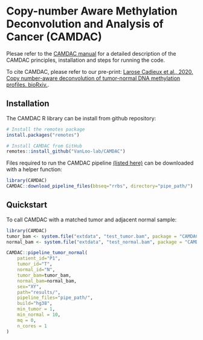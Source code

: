 # Copy-number Aware Methylation Deconvolution and Analysis of Cancer (CAMDAC)

Plesae refer to the [CAMDAC manual](https://htmlpreview.github.io/?https://github.com/VanLoo-lab/CAMDAC/blob/main/CAMDAC_manual/CAMDAC_manual.html) for a detailed description of the CAMDAC principles, installation and steps for running the code.

To cite CAMDAC, please refer to our pre-print: [Larose Cadieux et al., 2020. Copy number-aware deconvolution of tumor-normal DNA methylation profiles. bioRxiv.](https://doi.org/10.1101/2020.11.03.366252).

## Installation

The CAMDAC R library can be install from github repository:

```r
# Install the remotes package 
install.packages("remotes")

# Install CAMDAC from GitHub
remotes::install_github("VanLoo-lab/CAMDAC")
```

Files required to run the CAMDAC pipeline [(listed here)](inst/extdata/pipeline_files_urls.txt) can be downloaded with a helper function:

```r
library(CAMDAC)
CAMDAC::download_pipeline_files(bbseq="rrbs", directory="pipe_path/")
```

## Quickstart

To call CAMDAC with a matched tumor and adjacent normal sample:

```r
library(CAMDAC)
tumor_bam <- system.file("extdata", "test_tumor.bam", package = "CAMDAC")
normal_bam <- system.file("extdata", "test_normal.bam", package = "CAMDAC")

CAMDAC::pipeline_tumor_normal(
    patient_id="P1",
    tumor_id="T",
    normal_id="N",
    tumor_bam=tumor_bam,
    normal_bam=normal_bam,
    sex="XY",
    path="results/",
    pipeline_files="pipe_path/",
    build="hg38",
    min_tumor = 1,
    min_normal = 10,
    mq = 0,
    n_cores = 1
)
```
